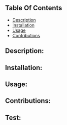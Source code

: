 ## Table Of Contents
  - [Description](#description)
  - [Installation](#installation)
  - [Usage](#usage)
  - [Contributions](#contribution)


  ## Description:
 

  ## Installation:


  ## Usage:


  ## Contributions:
 

  ## Test:





